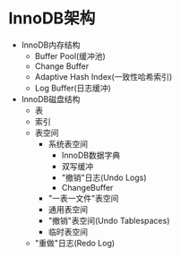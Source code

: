 # InnoDB架构
- InnoDB内存结构
  - Buffer Pool(缓冲池)
  - Change Buffer
  - Adaptive Hash Index(一致性哈希索引)
  - Log Buffer(日志缓冲)
- InnoDB磁盘结构
  - 表
  - 索引
  - 表空间
    - 系统表空间
      - InnoDB数据字典
      - 双写缓冲
      - "撤销"日志(Undo Logs)
      - ChangeBuffer
    - "一表一文件"表空间
    - 通用表空间
    - "撤销"表空间(Undo Tablespaces)
    - 临时表空间
  - "重做"日志(Redo Log)